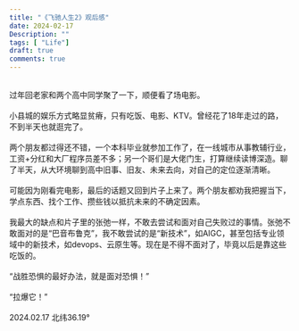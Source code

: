 ```yaml
---
title: "《飞驰人生2》观后感"
date: 2024-02-17
Description: ""
tags: [ "Life"]
draft: true
comments: true
---
```

<br>
过年回老家和两个高中同学聚了一下，顺便看了场电影。
<br>
<br>
小县城的娱乐方式略显贫瘠，只有吃饭、电影、KTV。曾经花了18年走过的路，不到半天也就逛完了。
<br>
<br>
两个朋友都过得还不错，一个本科毕业就参加工作了，在一线城市从事教辅行业，工资+分红和大厂程序员差不多；另一个哥们是大佬门生，打算继续读博深造。聊了半天，从大环境聊到高中旧事、旧友、未来去向，对自己的定位逐渐清晰。
<br>
<br>
可能因为刚看完电影，最后的话题又回到片子上来了。两个朋友都劝我把握当下，学点东西、找个工作、攒些钱以抵抗未来的不确定因素。
<br>
<br>
我最大的缺点和片子里的张弛一样，不敢去尝试和面对自己失败过的事情。张弛不敢面对的是“巴音布鲁克”，我不敢尝试的是“新技术”，如AIGC，甚至包括专业领域中的新技术，如devops、云原生等。现在是不得不面对了，毕竟以后是靠这些吃饭的。
<br>
<br>
“战胜恐惧的最好办法，就是面对恐惧！”
<br>
<br>
“拉爆它！”
<br>
<br>
2024.02.17     北纬36.19°
